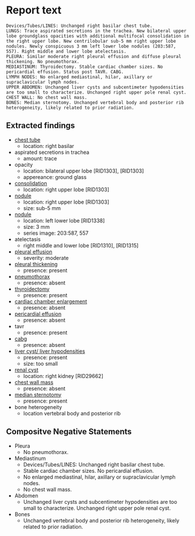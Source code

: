 # Report text

```text
Devices/Tubes/LINES: Unchanged right basilar chest tube.
LUNGS: Trace aspirated secretions in the trachea. New bilateral upper lobe groundglass opacities with additional multifocal consolidation in the right upper lobe. New centrilobular sub-5 mm right upper lobe nodules. Newly conspicuous 3 mm left lower lobe nodules (203:587, 557). Right middle and lower lobe atelectasis.
PLEURA: Similar moderate right pleural effusion and diffuse pleural thickening. No pneumothorax.
MEDIASTINUM: Thyroidectomy. Stable cardiac chamber sizes. No pericardial effusion. Status post TAVR. CABG.
LYMPH NODES: No enlarged mediastinal, hilar, axillary or supraclavicular lymph nodes.
UPPER ABDOMEN: Unchanged liver cysts and subcentimeter hypodensities are too small to characterize. Unchanged right upper pole renal cyst.
CHEST WALL: No chest wall mass.
BONES: Median sternotomy. Unchanged vertebral body and posterior rib heterogeneity, likely related to prior radiation.
```

## Extracted findings

- [chest tube](../../definitions/hood/chest-tube.json)
  - location: right basilar
- aspirated secretions in trachea
  - amount: trace
- opacity
  - location: bilateral upper lobe \[RID1303\], \[RID1303\]
  - appereance: ground glass
- [consolidation](../../definitions/smartreporting/consolidation.txt)
  - location: right upper lobe \[RID1303\]
- [nodule](../../definitions/hood/pulmonary-nodule.json)
  - location: right upper lobe \[RID1303\]
  - size: sub-5 mm
- [nodule](../../definitions/hood/pulmonary-nodule.json)
  - location: left lower lobe \[RID1338\]
  - size: 3 mm
  - series image: 203:587, 557
- atelectasis
  - right middle and lower lobe \[RID1310\], \[RID1315\]
- [pleural effusion](../../definitions/hood/pleural-effusion.json)
  - severity: moderate
- [pleural thickening](../../definitions/hood/pleural-thickening.md)
  - presence: present
- [pneumothorax](../../definitions/hood/pneumothorax.md)
  - presence: absent
- [thyroidectomy](../../definitions/hood/thyroidectomy.json)
  - presence: present
- [cardiac chamber enlargement](../../definitions/upmedic/Cardiomegaly.cde.md)
  - presence: absent
- [pericardial effusion](../../definitions/hood/pericardial-effusion.md)
  - presence: absent
- tavr
  - presence: present
- [cabg](../../definitions/hood/cabg.json)
  - presence: absent
- [liver cyst/ liver hypodensities](../../definitions/hood/hepatic-cyst.json)
  - presence: present
  - size: too small
- [renal cyst](../../definitions/nuance/hepatic_and_renal_cysts.json)
  - location: right kidney \[RID29662\]
- [chest wall mass](../../definitions/hood/chest-wall.json)  
  - presence: absent
- [median sternotomy](../../definitions/hood/median-sternotomy.md)
  - presence: present
- bone heterogeneity
  - location vertebral body and posterior rib

## Compositve Negative Statements

- Pleura
  - No pneumothorax.
- Mediastinum
  - Devices/Tubes/LINES: Unchanged right basilar chest tube.
  - Stable cardiac chamber sizes. No pericardial effusion.
  - No enlarged mediastinal, hilar, axillary or supraclavicular lymph nodes.
  - No chest wall mass.
- Abdomen
  - Unchanged liver cysts and subcentimeter hypodensities are too small to characterize. Unchanged right upper pole renal cyst.
- Bones
  - Unchanged vertebral body and posterior rib heterogeneity, likely related to prior radiation.
